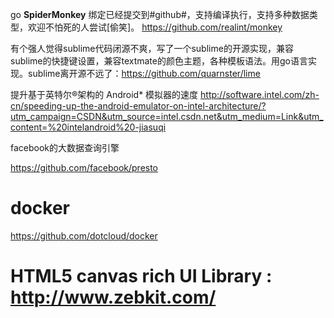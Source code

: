 go **SpiderMonkey** 绑定已经提交到#github#，支持编译执行，支持多种数据类型，欢迎不怕死的人尝试[偷笑]。
https://github.com/realint/monkey

有个强人觉得sublime代码闭源不爽，写了一个sublime的开源实现，兼容sublime的快捷键设置，兼容textmate的颜色主题，各种模板语法。用go语言实现。sublime离开源不远了：https://github.com/quarnster/lime


提升基于英特尔®架构的 Android* 模拟器的速度
http://software.intel.com/zh-cn/speeding-up-the-android-emulator-on-intel-architecture/?utm_campaign=CSDN&utm_source=intel.csdn.net&utm_medium=Link&utm_content=%20intelandroid%20-jiasuqi



facebook的大数据查询引擎

https://github.com/facebook/presto


# docker

  https://github.com/dotcloud/docker


# HTML5 canvas rich UI  Library : http://www.zebkit.com/
